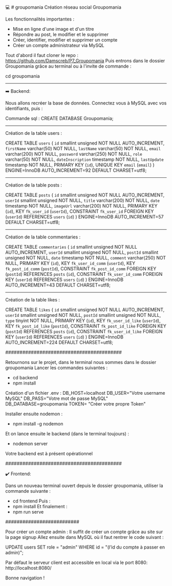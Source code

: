 :computer: # groupomania
Création réseau social Groupomania

Les fonctionnalités importantes :

- Mise en ligne d'une image et d'un titre
- Répondre au post, le modifier et le supprimer
- Créer, identifier, modifier et supprimer un compte
- Créer un compte administrateur via MySQL

 
Tout d'abord il faut cloner le repo : https://github.com/Damscreb/P7_Groupomania
Puis entrons dans le dossier Groupomania grâce au terminal ou à l'invite de commande :

cd groupomania

______________________________________________


:arrow_right: Backend: 

Nous allons recréer la base de données.
Connectez vous à MySQL avec vos identifiants, puis :

Commande sql : CREATE DATABASE Groupomania;

______________________________________________

Création de la table users :

CREATE TABLE `users` (
  `id` smallint unsigned NOT NULL AUTO_INCREMENT,
  `firstName` varchar(50) NOT NULL,
  `lastName` varchar(50) NOT NULL,
  `email` varchar(200) NOT NULL,
  `password` varchar(250) NOT NULL,
  `role` varchar(50) NOT NULL,
  `dateInscription` timestamp NOT NULL,
  `lastUpdate` timestamp NOT NULL,
  PRIMARY KEY (`id`),
  UNIQUE KEY `email` (`email`)
) ENGINE=InnoDB AUTO_INCREMENT=92 DEFAULT CHARSET=utf8;

______________________________________________

Création de la table posts :

CREATE TABLE `posts` (
  `id` smallint unsigned NOT NULL AUTO_INCREMENT,
  `userId` smallint unsigned NOT NULL,
  `title` varchar(200) NOT NULL,
  `date` timestamp NOT NULL,
  `imageUrl` varchar(200) NOT NULL,
  PRIMARY KEY (`id`),
  KEY `fk_user_id` (`userId`),
  CONSTRAINT `fk_user_id` FOREIGN KEY (`userId`) REFERENCES `users` (`id`)
) ENGINE=InnoDB AUTO_INCREMENT=57 DEFAULT CHARSET=utf8;
 
______________________________________________

 
Création de la table commentaries :
 
CREATE TABLE `commentaries` (
  `id` smallint unsigned NOT NULL AUTO_INCREMENT,
  `userId` smallint unsigned NOT NULL,
  `postId` smallint unsigned NOT NULL,
  `date` timestamp NOT NULL,
  `comment` varchar(250) NOT NULL,
  PRIMARY KEY (`id`),
  KEY `fk_user_id_comm` (`userId`),
  KEY `fk_post_id_comm` (`postId`),
  CONSTRAINT `fk_post_id_comm` FOREIGN KEY (`postId`) REFERENCES `posts` (`id`),
  CONSTRAINT `fk_user_id_comm` FOREIGN KEY (`userId`) REFERENCES `users` (`id`)
) ENGINE=InnoDB AUTO_INCREMENT=43 DEFAULT CHARSET=utf8;
 
 ______________________________________________

 
Création de la table likes :

CREATE TABLE `likes` (
  `id` smallint unsigned NOT NULL AUTO_INCREMENT,
  `userId` smallint unsigned NOT NULL,
  `postId` smallint unsigned NOT NULL,
  `type` tinyint NOT NULL,
  PRIMARY KEY (`id`),
  KEY `fk_user_id_like` (`userId`),
  KEY `fk_post_id_like` (`postId`),
  CONSTRAINT `fk_post_id_like` FOREIGN KEY (`postId`) REFERENCES `posts` (`id`),
  CONSTRAINT `fk_user_id_like` FOREIGN KEY (`userId`) REFERENCES `users` (`id`)
) ENGINE=InnoDB AUTO_INCREMENT=224 DEFAULT CHARSET=utf8;
 
#########################################
 
Retournons sur le projet, dans le terminal nous sommes dans le dossier groupomania
Lancer les commandes suivantes :
- cd backend
- npm install
    
Création d'un fichier .env :
DB_HOST=localhost
DB_USER="Votre username MySQL"
DB_PASS="Votre mot de passe MySQL"
DB_DATABASE=groupomania
TOKEN= "Créer votre propre Token"

Installer ensuite nodemon : 
- npm install -g nodemon

Et on lance ensuite le backend (dans le terminal toujours) :
- nodemon server
   

Votre backend est à présent opérationnel    
    
#########################################


:heavy_check_mark: Frontend:

Dans un nouveau terminal ouvert depuis le dossier groupomania,
utiliser la commande suivante : 
- cd frontend
Puis :
- npm install
Et finalement :
- npm run serve

##########################

Pour créer un compte admin :
Il suffit de créer un compte grâce au site sur la page signup
Allez ensuite dans MySQL où il faut rentrer le code suivant :

UPDATE users
SET role = "admin"
WHERE id = "(l’id du compte à passer en admin)";


Par défaut le serveur client est accessible en local via le port 8080: http://localhost:8080/

Bonne navigation !